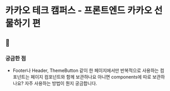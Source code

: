 # 카카오 테크 캠퍼스 - 프론트엔드 카카오 선물하기 편

## 🎸

### 궁금한 점

- Footer나 Header, ThemeButton 같이 한 페이지에서만 반복적으로 사용하는 컴포넌트는 페이지 컴포넌트와 함께 보관하나요 아니면 components에 따로 보관하나요? 자주 사용하는 방법이 뭔지 궁금합니다.
